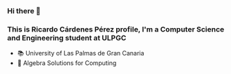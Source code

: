 ### Hi there 👋

### This is Ricardo Cárdenes Pérez profile, I'm a Computer Science and Engineering student at ULPGC
* :books: University of Las Palmas de Gran Canaria
* :triangular_ruler: Algebra Solutions for Computing
